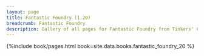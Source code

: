 ```yaml
---
layout: page
title: Fantastic Foundry (1.20)
breadcrumb: Fantastic Foundry
description: Gallery of all pages for Fantastic Foundry from Tinkers' Construct in Minecraft 1.20.1.
---
```


{%include book/pages.html book=site.data.books.fantastic_foundry_20 %}